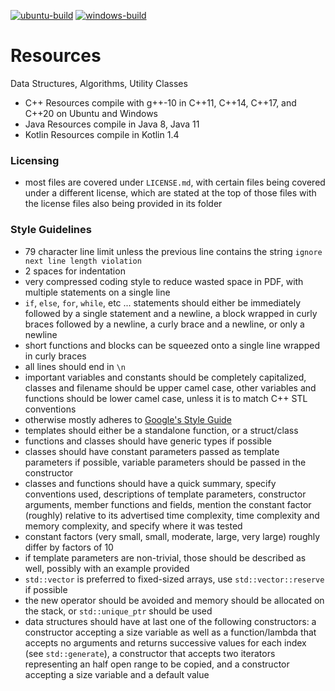 [![ubuntu-build](https://github.com/wesley-a-leung/Resources/actions/workflows/ubuntu-build.yml/badge.svg)](https://github.com/wesley-a-leung/Resources/actions/workflows/ubuntu-build.yml)
[![windows-build](https://github.com/wesley-a-leung/Resources/actions/workflows/windows-build.yml/badge.svg)](https://github.com/wesley-a-leung/Resources/actions/workflows/windows-build.yml)

# Resources
Data Structures, Algorithms, Utility Classes

- C++ Resources compile with g++-10 in C++11, C++14, C++17, and C++20 on Ubuntu
and Windows  
- Java Resources compile in Java 8, Java 11  
- Kotlin Resources compile in Kotlin 1.4  

### Licensing
- most files are covered under `LICENSE.md`, with certain files being covered
under a different license, which are stated at the top of those files with the
license files also being provided in its folder

### Style Guidelines
- 79 character line limit unless the previous line contains the string
`ignore next line length violation`  
- 2 spaces for indentation  
- very compressed coding style to reduce wasted space in PDF, with multiple
statements on a single line  
- `if`, `else`, `for`, `while`, etc ... statements should either be immediately
followed by a single statement and a newline, a block wrapped in curly braces
followed by a newline, a curly brace and a newline, or only a newline
- short functions and blocks can be squeezed onto a single line wrapped in
curly braces
- all lines should end in `\n`
- important variables and constants should be completely capitalized,
classes and filename should be upper camel case, other variables and functions
should be lower camel case, unless it is to match C++ STL conventions
- otherwise mostly adheres to
[Google's Style Guide](https://google.github.io/styleguide/cppguide.html)
- templates should either be a standalone function, or a struct/class
- functions and classes should have generic types if possible
- classes should have constant parameters passed as template parameters if
possible, variable parameters should be passed in the constructor
- classes and functions should have a quick summary, specify conventions used,
descriptions of template parameters, constructor arguments, member functions
and fields, mention the constant factor (roughly) relative to its advertised
time complexity, time complexity and memory complexity, and specify where it
was tested
- constant factors (very small, small, moderate, large, very large) roughly
differ by factors of 10
- if template parameters are non-trivial, those should be described as well,
possibly with an example provided
- `std::vector` is preferred to fixed-sized arrays, use `std::vector::reserve`
if possible
- the new operator should be avoided and memory should be allocated on the
stack, or `std::unique_ptr` should be used
- data structures should have at last one of the following constructors:
a constructor accepting a size variable as well as a function/lambda that
accepts no arguments and returns successive values for each index (see
`std::generate`), a constructor that accepts two iterators representing an 
half open range to be copied, and a constructor accepting a size variable and a
default value
